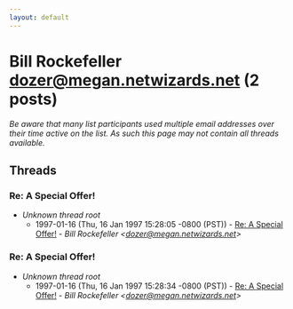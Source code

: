 ```yaml
---
layout: default
---
```


# Bill Rockefeller <dozer@megan.netwizards.net> (2 posts)

_Be aware that many list participants used multiple email addresses over their time active on the list. As such this page may not contain all threads available._

## Threads

### Re: A Special Offer!
+ _Unknown thread root_
  + 1997-01-16 (Thu, 16 Jan 1997 15:28:05 -0800 (PST)) - [Re: A Special Offer!](/archive/1997/01/65908565eec967acdbe8972bf946e12911779cb07096ed4509b350c870965356) - _Bill Rockefeller \<dozer@megan.netwizards.net\>_

### Re: A Special Offer!
+ _Unknown thread root_
  + 1997-01-16 (Thu, 16 Jan 1997 15:28:34 -0800 (PST)) - [Re: A Special Offer!](/archive/1997/01/b20554534d45db76a2362beb5d59feb5c2f0c72d8581899e7cab0ea79e6962b3) - _Bill Rockefeller \<dozer@megan.netwizards.net\>_

